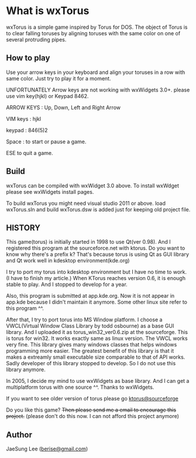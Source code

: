 What is wxTorus
===============
wxTorus is a simple game inspired by Torus for DOS.  The object of Torus is to 
clear falling toruses by aligning toruses with the same color on one of several 
protruding pipes. 

How to play
-----------
Use your arrow keys in your keyboard and align your toruses in a row with same color.
Just try to play it for a moment.

UNFORTUNATELY Arrow keys are not working with wxWidgets 3.0+.
please use vim key(hjkl) or Keypad 8462.

ARROW KEYS : Up, Down, Left and Right Arrow 

VIM keys : hjkl

keypad : 846(5)2

Space : to start or pause a game.

ESE to quit a game.

Build
-----
wxTorus can be compiled with wxWidget 3.0 above.
To install wxWdget please see wxWidgets install pages.

To build wxTorus you might need visual studio 2011 or above.
load wxTorus.sln and build
wxTorus.dsw is added just for keeping old project file.

HISTORY
-------
This game(torus) is initially started in 1998 to use Qt(ver 0.98).
And I registered this program at the sourceforce.net with ktorus.
Do you want to know why there's a prefix k? That's because torus 
is using Qt as GUI library and Qt work well in kdesktop environment(kde.org)

I try to port my torus into kdesktop environment but I have no time to work.
(I have to finish my article.) 
When KTorus reaches version 0.6, it is enough stable to play. And 
I stopped to develop for a year.

Also, this program is submitted at app.kde.org. Now it is not appear
in app.kde because I didn't maintain it anymore. Some other linux site
refer to this program ^^.


After that, I try to port torus into MS Window platform.
I choose a VWCL(Virtual Window Class Library by todd osbourne) as 
a base GUI library. And I uploaded it as torus_win32_ver0.6.zip at the
sourceforge.
This is torus for win32. It works exactly same as linux version.
The VWCL works very fine. This library gives many windows classes that helps
windows programming more easier.  The greatest benefit of this library is that
it makes a extreamly small executable size comparable to that of API works.
Sadly developer of this library stopped to develop. So I do not use this 
library anymore.

In 2005, I decide my mind to use wxWidgets as base library. And I can get a 
multiplatform torus with one source ^^.  Thanks to wxWidgets.

If you want to see older version of torus please go 
[ktorus@sourceforge](http://sourceforge.net/projects/ktorus/?source=directory)

Do you like this game? 
~~Then please send me a email to encourage this project.~~
(please don't do this now. I can not afford this project anymore)


Author
------
JaeSung Lee (berise@gmail.com)
